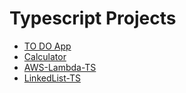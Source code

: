 # Typescript Projects
- [TO DO App](./TODOAPP)
- [Calculator](./Calculator)
- [AWS-Lambda-TS](./AWS-Lambda-TS)
- [LinkedList-TS](./LinkedList)